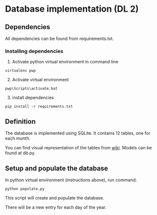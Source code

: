 # Database implementation (DL 2)

## Dependencies
All dependencies can be found from requirements.txt.

### Installing dependencies
1. Activate python virtual environment in command line
```shell
virtualenv pwp
```
2. Activate virtual environment
```shell
pwp\Scripts\activate.bat
```
3. install dependencies
```shell
pip install -r requirements.txt
```

## Definition
The database is implemented using SQLite. It contains 12 tables, one for each month.

You can find visual representation of the tables from [wiki](https://github.com/Svenskapojkarna/Florida-Man-Generator/wiki/Database-design-and-implementation).
Models can be found at db.py.

## Setup and populate the database
In python virtual environment (instructions above), run command:
```shell
python populate.py
```
This script will create and populate the database.

There will be a new entry for each day of the year.


